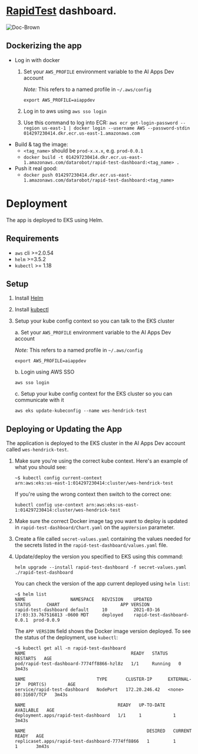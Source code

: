 # [RapidTest](https://rapidtestapp.org) dashboard.

![Doc-Brown](https://user-images.githubusercontent.com/45003409/111694926-e0595980-8808-11eb-9cfa-1be473a54083.jpeg)

## Dockerizing the app
- Log in with docker
  1. Set your `AWS_PROFILE` environment variable to the AI Apps Dev account
  
        _Note:_ This refers to a named profile in `~/.aws/config`
  
        ```shell
     export AWS_PROFILE=aiappdev
        ```
  
  2. Log in to aws using `aws sso login`
  
  3. Use this command to log into ECR: `aws ecr get-login-password --region us-east-1 | docker login --username AWS --password-stdin 014297230414.dkr.ecr.us-east-1.amazonaws.com`
- Build & tag the image:
  - `<tag_name>` should be `prod-x.x.x`, e.g. `prod-0.0.1`
  - `docker build -t 014297230414.dkr.ecr.us-east-1.amazonaws.com/datarobot/rapid-test-dashboard:<tag_name> .`
- Push it real good:
  - `docker push 014297230414.dkr.ecr.us-east-1.amazonaws.com/datarobot/rapid-test-dashboard:<tag_name>`

# Deployment
The app is deployed to EKS using Helm.

## Requirements
* `aws` cli >=2.0.54
* `helm` >=3.5.2
* `kubectl` >= 1.18

## Setup
1. Install [Helm](https://helm.sh/docs/intro/install/)
2. Install [kubectl](https://kubernetes.io/docs/tasks/tools/)
3. Setup your kube config context so you can talk to the EKS cluster
   
   a. Set your `AWS_PROFILE` environment variable to the AI Apps Dev account
   
      _Note:_ This refers to a named profile in `~/.aws/config`
   
      ```shell
      export AWS_PROFILE=aiappdev
      ```
   
   b. Login using AWS SSO

      ```shell
      aws sso login
      ```
   
   c. Setup your kube config context for the EKS cluster so you can communicate
      with it
   
      ```shell
      aws eks update-kubeconfig --name wes-hendrick-test
      ```

## Deploying or Updating the App
The application is deployed to the EKS cluster in the AI Apps Dev account called
`wes-hendrick-test`. 

1. Make sure you're using the correct kube context. Here's an example of what you
   should see:
   
   ```shell
   ~$ kubectl config current-context
   arn:aws:eks:us-east-1:014297230414:cluster/wes-hendrick-test
   ```

   If you're using the wrong context then switch to the correct one:

   ```shell
   kubectl config use-context arn:aws:eks:us-east-1:014297230414:cluster/wes-hendrick-test
   ```
   
2. Make sure the correct Docker image tag you want to deploy is updated in 
   `rapid-test-dashboard/Chart.yaml` on the `appVersion` parameter.
3. Create a file called `secret-values.yaml` containing the values needed for the
   secrets listed in the `rapid-test-dashboard/values.yaml` file.
4. Update/deploy the version you specified to EKS using this command:

   ```shell
   helm upgrade --install rapid-test-dashboard -f secret-values.yaml ./rapid-test-dashboard
   ```
   
   You can check the version of the app current deployed using `helm list`:

   ```shell
   ~$ helm list
   NAME                	NAMESPACE	REVISION	UPDATED                                  	STATUS  	CHART                     	APP VERSION
   rapid-test-dashboard	default  	10      	2021-03-16 17:03:33.767516813 -0600 MDT  	deployed	rapid-test-dashboard-0.0.1	prod-0.0.9
   ```
   
   The `APP VERSION` field shows the Docker image version deployed. To see the status of
   the deployment, use `kubectl`:
   
   ```shell
   ~$ kubectl get all -n rapid-test-dashboard
   NAME                                        READY   STATUS    RESTARTS   AGE
   pod/rapid-test-dashboard-7774ff8866-hzl8z   1/1     Running   0          3m43s
   
   NAME                           TYPE       CLUSTER-IP      EXTERNAL-IP   PORT(S)        AGE
   service/rapid-test-dashboard   NodePort   172.20.246.42   <none>        80:31607/TCP   3m43s
   
   NAME                                   READY   UP-TO-DATE   AVAILABLE   AGE
   deployment.apps/rapid-test-dashboard   1/1     1            1           3m43s
   
   NAME                                              DESIRED   CURRENT   READY   AGE
   replicaset.apps/rapid-test-dashboard-7774ff8866   1         1         1       3m43s
   ```